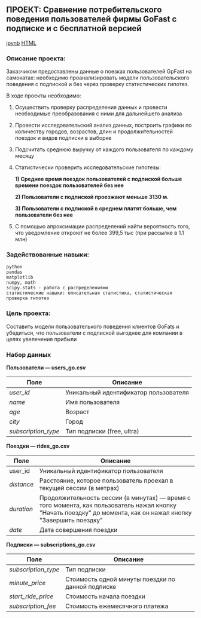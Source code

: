 ##   ПРОЕКТ: Сравнение потребительского поведения пользователей фирмы GoFast c подписке и с бесплатной версией
[ipynb](http://localhost:8888/notebooks/Scooters.ipynb#)
[HTML](https://disk.yandex.ru/d/Bbu8mJbdq5iVxQ)

### Описание проекта:

Заказчиком предоставлены данные о поезках пользователей GpFast на самокатах: необходимо проанализировать модели пользовательского поведения с подпиской и без через проверку статистических гипотез. 

В ходе проекты необходимо:
1. Осуществить проверку распределения данных и провести необходимые преобразования с ними для дальнейшего анализа
2. Провести исследовательский анализ данных, построить графики по количеству городов, возрастов, длин и продолжительностей поездок и видов подписки в выборке 
3. Подсчитать среднюю выручку от каждого пользователя по каждому месяцу
4. Статистически проверить исследовательские гипотезы:

      **1) Среднее время поездок пользователей с подпиской больше времени поездок пользователей без нее**
      
      **2) Пользователи с подпиской проезжают меньше 3130 м.**
      
      **3) Пользователи с подпиской в среднем платят больше, чем пользователи без нее**
5. С помощью апроксимации распределений найти вероятность того, что уведомление откроют не более 399,5 тыс (при рассылке в 1.1 млн)

### Задействованные навыки: 
    python
    pandas
    matplotlib
    numpy, math
    scipy.stats - работа с распределениями 
    статистические навыки: описательная статистика, статистическая проверка гипотез
### Цель проекта: 

Составить модели пользователького поведения клиентов GoFats и убедиться, что пользователи с подпиской выгоднее для компании в целях увелечения прибыли 

### Набор данных

**Пользователи — users_go.csv**

| Поле | Описание |
|------|----------|
| *user_id* | Уникальный идентификатор пользователя |
| *name* | Имя пользователя |
| *age* | Возраст |
| *city* | Город |
| *subscription_type* | Тип подписки (free, ultra) |

**Поездки — rides_go.csv**

| Поле | Описание |
|------|----------|
| user_id | Уникальный идентификатор пользователя |
| *distance* | Расстояние, которое пользователь проехал в текущей сессии (в метрах) |
| *duration* | Продолжительность сессии (в минутах) — время с того момента, как пользователь нажал кнопку "Начать поездку" до момента, как он нажал кнопку "Завершить поездку" |
| *date* | Дата совершения поездки |

**Подписки — subscriptions_go.csv**

| Поле | Описание |
|------|----------|
| *subscription_type* | Тип подписки |
| *minute_price* | Стоимость одной минуты поездки по данной подписке |
| *start_ride_price* | Стоимость начала поездки |
| *subscription_fee* | Стоимость ежемесячного платежа |
